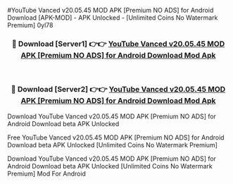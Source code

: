 #YouTube Vanced v20.05.45 MOD APK [Premium NO ADS] for Android Download [APK-MOD] - APK Unlocked - [Unlimited Coins No Watermark Premium] 0yl78



<div align="center">

<h3>🔴 Download [Server1] 👉👉 <a href="https://momento.my/?title=YouTube_Vanced_v20.05.45_MOD_APK_[Premium_NO_ADS]_for_Android_Download">YouTube Vanced v20.05.45 MOD APK [Premium NO ADS] for Android Download Mod Apk</a></h3><br>

<h3>🔴 Download [Server2] 👉👉 <a href="https://momento.my/?title=YouTube_Vanced_v20.05.45_MOD_APK_[Premium_NO_ADS]_for_Android_Download">YouTube Vanced v20.05.45 MOD APK [Premium NO ADS] for Android Download Mod Apk</a></h3>
</div>



Download YouTube Vanced v20.05.45 MOD APK [Premium NO ADS] for Android Download beta APK Unlocked

Free YouTube Vanced v20.05.45 MOD APK [Premium NO ADS] for Android Download beta APK Unlocked [Unlimited Coins No Watermark Premium]

Download YouTube Vanced v20.05.45 MOD APK [Premium NO ADS] for Android Download beta APK Unlocked [Unlimited Coins No Watermark Premium] Mod For Android

